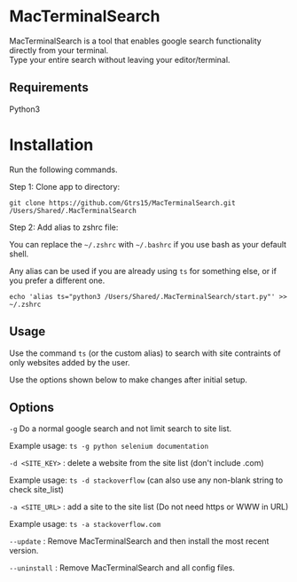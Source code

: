 # MacTerminalSearch

MacTerminalSearch is a tool that enables google search functionality directly from your terminal.  
Type your entire search without leaving your editor/terminal.



## Requirements

Python3




# Installation



Run the following commands.


Step 1: Clone app to directory:


	git clone https://github.com/Gtrs15/MacTerminalSearch.git /Users/Shared/.MacTerminalSearch


Step 2: Add alias to zshrc file:

You can replace the ```~/.zshrc``` with ```~/.bashrc``` if you use bash as your default shell. 

Any alias can be used if you are already using ```ts``` for something else, or if you  prefer a different one.


	echo 'alias ts="python3 /Users/Shared/.MacTerminalSearch/start.py"' >> ~/.zshrc







## Usage 

Use the command ```ts``` (or the custom alias) to search with site contraints of only websites added by the user.  

Use the options shown below to make changes after initial setup.  



## Options

```-g``` Do a normal google search and not limit search to site list.

Example usage: ```ts -g python selenium documentation```

```-d <SITE_KEY>``` : delete a website from the site list (don't include .com)

Example usage: ```ts -d stackoverflow``` (can also use any non-blank string to check site_list)

```-a <SITE_URL>``` : add a site to the site list (Do not need https or WWW in URL)

Example usage: ```ts -a stackoverflow.com```

```--update``` : Remove MacTerminalSearch and then install the most recent version.

```--uninstall``` : Remove MacTerminalSearch and all config files.


